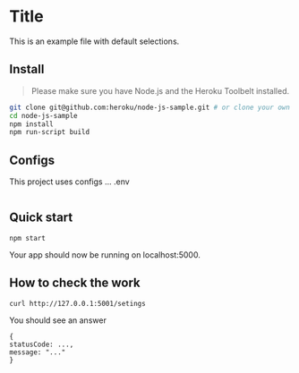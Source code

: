 # Title

This is an example file with default selections.

## Install

> Please make sure you have Node.js and the Heroku Toolbelt installed.
```sh
git clone git@github.com:heroku/node-js-sample.git # or clone your own fork
cd node-js-sample
npm install
npm run-script build 
```


## Configs

This project uses configs ... .env
```
```

## Quick start

```
npm start
```
Your app should now be running on localhost:5000. 

## How to check the work
```
curl http://127.0.0.1:5001/setings
```
You should see an answer
```
{
statusCode: ...,
message: "..."
}
```


